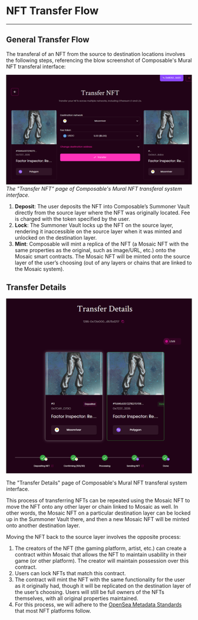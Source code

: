 # NFT Transfer Flow

---

## General Transfer Flow

The transferal of an NFT from the source to destination locations involves the following steps, referencing the blow screenshot of Composable's Mural NFT transferal interface:


![NFT_transfer](./NFT-transfer.png)
_The "Transfer NFT" page of Composable's Mural NFT transferal system interface._


1. **Deposit**: The user deposits the NFT into Composable’s Summoner Vault directly from the source layer where the NFT was originally located. Fee is charged with the token specified by the user.
2. **Lock**: The Summoner Vault locks up the NFT on the source layer, rendering it inaccessible on the source layer when it was minted and unlocked on the destination layer.
3. **Mint**: Composable will mint a replica of the NFT (a Mosaic NFT with the same properties as the original, such as image/URL, etc.) onto the Mosaic smart contracts. The Mosaic NFT will be minted onto the source layer of the user’s choosing (out of any layers or chains that are linked to the Mosaic system).

## Transfer Details


![transfer_details](./transfer-details.png)


The "Transfer Details" page of Composable's Mural NFT transferal system interface.

This process of transferring NFTs can be repeated using the Mosaic NFT to move the NFT onto any other layer or chain linked to Mosaic as well. In other words, the Mosaic NFT on a particular destination layer can be locked up in the Summoner Vault there, and then a new Mosaic NFT will be minted onto another destination layer.

Moving the NFT back to the source layer involves the opposite process:



1. The creators of the NFT (the gaming platform, artist, etc.) can create a contract within Mosaic that allows the NFT to maintain usability in their game (or other platform). The creator will maintain possession over this contract.
2. Users can lock NFTs that match this contract.
3. The contract will mint the NFT with the same functionality for the user as it originally had, though it will be replicated on the destination layer of the user’s choosing. Users will still be full owners of the NFTs themselves, with all original properties maintained.
4. For this process, we will adhere to the [OpenSea Metadata Standards](https://docs.opensea.io/docs/metadata-standards) that most NFT platforms follow.